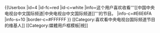 {{Userbox
  |id=4
  |id-fc=red
  |id-c=white
  |info=这个用户喜欢收看'''[[中国中央电视台中文国际频道|中央电视台中文国际频道]]'''的节目。
  |info-c=#E6E6FA
  |info-s=10
  |border-c=#FFFFFF
}} <includeonly>[[Category:喜欢看中央电视台国际频道节目的维基人]]</includeonly><noinclude>
[[Category:媒體用戶框模板|視]]
</noinclude>